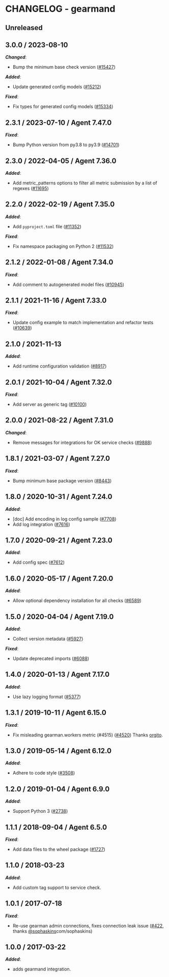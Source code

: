 # CHANGELOG - gearmand

## Unreleased

## 3.0.0 / 2023-08-10

***Changed***:

* Bump the minimum base check version ([#15427](https://github.com/DataDog/integrations-core/pull/15427))

***Added***:

* Update generated config models ([#15212](https://github.com/DataDog/integrations-core/pull/15212))

***Fixed***:

* Fix types for generated config models ([#15334](https://github.com/DataDog/integrations-core/pull/15334))

## 2.3.1 / 2023-07-10 / Agent 7.47.0

***Fixed***:

* Bump Python version from py3.8 to py3.9 ([#14701](https://github.com/DataDog/integrations-core/pull/14701))

## 2.3.0 / 2022-04-05 / Agent 7.36.0

***Added***:

* Add metric_patterns options to filter all metric submission by a list of regexes ([#11695](https://github.com/DataDog/integrations-core/pull/11695))

## 2.2.0 / 2022-02-19 / Agent 7.35.0

***Added***:

* Add `pyproject.toml` file ([#11352](https://github.com/DataDog/integrations-core/pull/11352))

***Fixed***:

* Fix namespace packaging on Python 2 ([#11532](https://github.com/DataDog/integrations-core/pull/11532))

## 2.1.2 / 2022-01-08 / Agent 7.34.0

***Fixed***:

* Add comment to autogenerated model files ([#10945](https://github.com/DataDog/integrations-core/pull/10945))

## 2.1.1 / 2021-11-16 / Agent 7.33.0

***Fixed***:

* Update config example to match implementation and refactor tests ([#10639](https://github.com/DataDog/integrations-core/pull/10639))

## 2.1.0 / 2021-11-13

***Added***:

* Add runtime configuration validation ([#8917](https://github.com/DataDog/integrations-core/pull/8917))

## 2.0.1 / 2021-10-04 / Agent 7.32.0

***Fixed***:

* Add server as generic tag ([#10100](https://github.com/DataDog/integrations-core/pull/10100))

## 2.0.0 / 2021-08-22 / Agent 7.31.0

***Changed***:

* Remove messages for integrations for OK service checks ([#9888](https://github.com/DataDog/integrations-core/pull/9888))

## 1.8.1 / 2021-03-07 / Agent 7.27.0

***Fixed***:

* Bump minimum base package version ([#8443](https://github.com/DataDog/integrations-core/pull/8443))

## 1.8.0 / 2020-10-31 / Agent 7.24.0

***Added***:

* [doc] Add encoding in log config sample ([#7708](https://github.com/DataDog/integrations-core/pull/7708))
* Add log integration ([#7616](https://github.com/DataDog/integrations-core/pull/7616))

## 1.7.0 / 2020-09-21 / Agent 7.23.0

***Added***:

* Add config spec ([#7612](https://github.com/DataDog/integrations-core/pull/7612))

## 1.6.0 / 2020-05-17 / Agent 7.20.0

***Added***:

* Allow optional dependency installation for all checks ([#6589](https://github.com/DataDog/integrations-core/pull/6589))

## 1.5.0 / 2020-04-04 / Agent 7.19.0

***Added***:

* Collect version metadata ([#5927](https://github.com/DataDog/integrations-core/pull/5927))

***Fixed***:

* Update deprecated imports ([#6088](https://github.com/DataDog/integrations-core/pull/6088))

## 1.4.0 / 2020-01-13 / Agent 7.17.0

***Added***:

* Use lazy logging format ([#5377](https://github.com/DataDog/integrations-core/pull/5377))

## 1.3.1 / 2019-10-11 / Agent 6.15.0

***Fixed***:

* Fix misleading gearman.workers metric (#4515) ([#4520](https://github.com/DataDog/integrations-core/pull/4520)) Thanks [orgito](https://github.com/orgito).

## 1.3.0 / 2019-05-14 / Agent 6.12.0

***Added***:

* Adhere to code style ([#3508](https://github.com/DataDog/integrations-core/pull/3508))

## 1.2.0 / 2019-01-04 / Agent 6.9.0

***Added***:

* Support Python 3 ([#2738](https://github.com/DataDog/integrations-core/pull/2738))

## 1.1.1 / 2018-09-04 / Agent 6.5.0

***Fixed***:

* Add data files to the wheel package ([#1727](https://github.com/DataDog/integrations-core/pull/1727))

## 1.1.0 / 2018-03-23

***Added***:

* Add custom tag support to service check.

## 1.0.1 / 2017-07-18

***Fixed***:

* Re-use gearman admin connections, fixes connection leak issue ([#422](https://github.com/DataDog/integrations-core/issues/422), thanks [@sophaskins](https://github)com/sophaskins)

## 1.0.0 / 2017-03-22

***Added***:

* adds gearmand integration.

